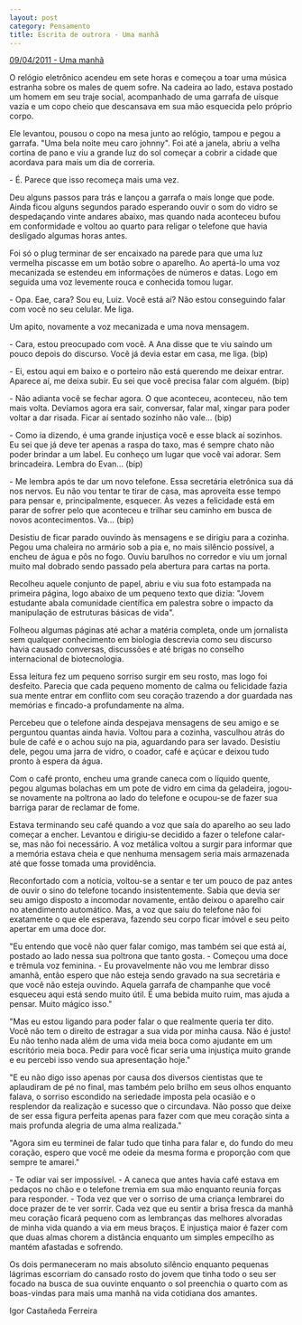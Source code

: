 ```yaml
---
layout: post
category: Pensamento
title: Escrita de outrora - Uma manhã
---
```


[09/04/2011 - Uma manhã](https://www.recantodasletras.com.br/contos-de-amor/2898713)

O relógio eletrônico acendeu em sete horas e começou a toar uma música estranha sobre os males de quem sofre. Na cadeira ao lado, estava postado um homem em seu traje social, acompanhado de uma garrafa de uísque vazia e um copo cheio que descansava em sua mão esquecida pelo próprio corpo.

Ele levantou, pousou o copo na mesa junto ao relógio, tampou e pegou a garrafa. "Uma bela noite meu caro johnny". Foi até a janela, abriu a velha cortina de pano e viu a grande luz do sol começar a cobrir a cidade que acordava para mais um dia de correria.

\- É. Parece que isso recomeça mais uma vez.

  Deu alguns passos para trás e lançou a garrafa o mais longe que pode. Ainda ficou alguns segundos parado esperando ouvir o som do vidro se despedaçando vinte andares abaixo, mas quando nada aconteceu bufou em conformidade e voltou ao quarto para religar o telefone que havia desligado algumas horas antes.

  Foi só o plug terminar de ser encaixado na parede para que uma luz vermelha piscasse em um botão sobre o aparelho. Ao apertá-lo uma voz mecanizada se estendeu em informações de números e datas. Logo em seguida uma voz levemente rouca e conhecida tomou lugar.

\- Opa. Eae, cara? Sou eu, Luiz. Você está aí? Não estou conseguindo falar com você no seu celular. Me liga.

  Um apito, novamente a voz mecanizada e uma nova mensagem.

\- Cara, estou preocupado com você. A Ana disse que te viu saindo um pouco depois do discurso. Você já devia estar em casa, me liga. (bip)

\- Ei, estou aqui em baixo e o porteiro não está querendo me deixar entrar. Aparece aí, me deixa subir. Eu sei que você precisa falar com alguém. (bip)

\- Não adianta você se fechar agora. O que aconteceu, aconteceu, não tem mais volta. Devíamos agora era sair, conversar, falar mal, xingar para poder voltar a dar risada. Ficar aí sentado sozinho não vale... (bip)

\- Como ia dizendo, é uma grande injustiça você e esse black aí sozinhos. Eu sei que já deve ter apenas a raspa do taxo, mas é sempre chato não poder brindar a um label. Eu conheço um lugar que você vai adorar. Sem brincadeira. Lembra do Evan... (bip)

\- Me lembra após te dar um novo telefone. Essa secretária eletrônica sua dá nos nervos. Eu não vou tentar te tirar de casa, mas aproveita esse tempo para pensar e, principalmente, esquecer. Às vezes a felicidade está em parar de sofrer pelo que aconteceu e trilhar seu caminho em busca de novos acontecimentos. Va... (bip)

Desistiu de ficar parado ouvindo às mensagens e se dirigiu para a cozinha. Pegou uma chaleira no armário sob a pia e, no mais silêncio possível, a encheu de água e pôs no fogo. Ouviu barulhos no corredor e viu um jornal muito mal dobrado sendo passado pela abertura para cartas na porta.

Recolheu aquele conjunto de papel, abriu e viu sua foto estampada na primeira página, logo abaixo de um pequeno texto que dizia: "Jovem estudante abala comunidade científica em palestra sobre o impacto da manipulação de estruturas básicas de vida".

Folheou algumas páginas até achar a matéria completa, onde um jornalista sem qualquer conhecimento em biologia descrevia como seu discurso havia causado conversas, discussões e até brigas no conselho internacional de biotecnologia.

Essa leitura fez um pequeno sorriso surgir em seu rosto, mas logo foi desfeito. Parecia que cada pequeno momento de calma ou felicidade fazia sua mente entrar em conflito com seu coração trazendo a dor guardada nas memórias e fincado-a profundamente na alma.

Percebeu que o telefone ainda despejava mensagens de seu amigo e se perguntou quantas ainda havia. Voltou para a cozinha, vasculhou atrás do bule de café e o achou sujo na pia, aguardando para ser lavado. Desistiu dele, pegou uma jarra de vidro, o coador, café e açúcar e deixou tudo pronto à espera da água.

Com o café pronto, encheu uma grande caneca com o líquido quente, pegou algumas bolachas em um pote de vidro em cima da geladeira, jogou-se novamente na poltrona ao lado do telefone e ocupou-se de fazer sua barriga parar de reclamar de fome.

Estava terminando seu café quando a voz que saía do aparelho ao seu lado começar a encher. Levantou e dirigiu-se decidido a fazer o telefone calar-se, mas não foi necessário. A voz metálica voltou a surgir para informar que a memória estava cheia e que nenhuma mensagem seria mais armazenada até que fosse tomada uma providência.

Reconfortado com a notícia, voltou-se a sentar e ter um pouco de paz antes de ouvir o sino do telefone tocando insistentemente. Sabia que devia ser seu amigo disposto a incomodar novamente, então deixou o aparelho cair no atendimento automático. Mas, a voz que saiu do telefone não foi exatamente o que ele esperava, fazendo seu corpo ficar imóvel e seu peito apertar em uma doce dor.

"Eu entendo que você não quer falar comigo, mas também sei que está aí, postado ao lado nessa sua poltrona que tanto gosta. - Começou uma doce e trêmula voz feminina. - Eu provavelmente não vou me lembrar disso amanhã, então espero que não esteja sendo gravado na sua secretária e que você não esteja ouvindo. Aquela garrafa de champanhe que você esqueceu aqui está sendo muito útil. É uma bebida muito ruim, mas ajuda a pensar. Muito mágico isso."

"Mas eu estou ligando para poder falar o que realmente queria ter dito. Você não tem o direito de estragar a sua vida por minha causa. Não é justo! Eu não tenho nada além de uma vida meia boca como ajudante em um escritório meia boca. Pedir para você ficar seria uma injustiça muito grande e eu percebi isso vendo sua apresentação hoje."

"E eu não digo isso apenas por causa dos diversos cientistas que te aplaudiram de pé no final, mas também pelo brilho em seus olhos enquanto falava, o sorriso escondido na seriedade imposta pela ocasião e o resplendor da realização e sucesso que o circundava. Não posso que deixe de ser essa figura perfeita apenas para fazer com que meu coração sinta a mais profunda alegria de uma alma realizada."

"Agora sim eu terminei de falar tudo que tinha para falar e, do fundo do meu coração, espero que você me odeie da mesma forma e proporção com que sempre te amarei."

\- Te odiar vai ser impossível. - A caneca que antes havia café estava em pedaços no chão e o telefone tremia em sua mão enquanto reunia forças para responder. - Toda vez que ver o sorriso de uma criança lembrarei do doce prazer de te ver sorrir. Cada vez que eu sentir a brisa fresca da manhã meu coração ficará pequeno com as lembranças das melhores alvoradas de minha vida quando a via em meus braços. E injustiça maior é fazer com que duas almas chorem a distância enquanto um simples empecilho as mantém afastadas e sofrendo.

Os dois permaneceram no mais absoluto silêncio enquanto pequenas lágrimas escorriam do cansado rosto do jovem que tinha todo o seu ser focado na busca de sua ouvinte enquanto o sol preenchia o quarto com as boas-vindas para mais uma manhã na vida cotidiana dos amantes.

Igor Castañeda Ferreira
